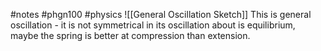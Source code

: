 #notes #phgn100 #physics
![[General Oscillation Sketch]]
This is general oscillation - it is not symmetrical in its oscillation about is equilibrium, maybe the spring is better at compression than extension.
